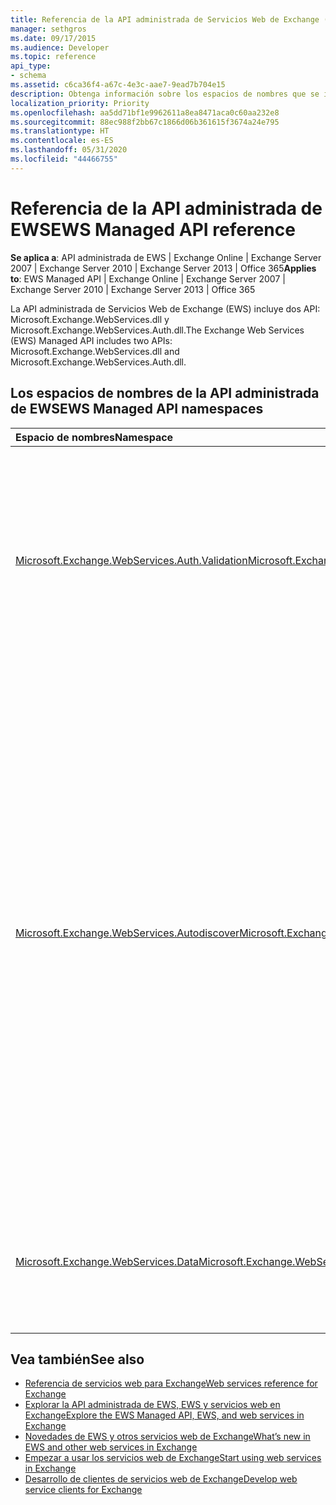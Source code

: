 ```yaml
---
title: Referencia de la API administrada de Servicios Web de Exchange (EWS)
manager: sethgros
ms.date: 09/17/2015
ms.audience: Developer
ms.topic: reference
api_type:
- schema
ms.assetid: c6ca36f4-a67c-4e3c-aae7-9ead7b704e15
description: Obtenga información sobre los espacios de nombres que se incluyen en la API administrada de EWS.
localization_priority: Priority
ms.openlocfilehash: aa5dd71bf1e9962611a8ea8471aca0c60aa232e8
ms.sourcegitcommit: 88ec988f2bb67c1866d06b361615f3674a24e795
ms.translationtype: HT
ms.contentlocale: es-ES
ms.lasthandoff: 05/31/2020
ms.locfileid: "44466755"
---
```

# <a name="ews-managed-api-reference"></a><span data-ttu-id="0d9b7-103">Referencia de la API administrada de EWS</span><span class="sxs-lookup"><span data-stu-id="0d9b7-103">EWS Managed API reference</span></span>

<span data-ttu-id="0d9b7-104">**Se aplica a**: API administrada de EWS | Exchange Online | Exchange Server 2007 | Exchange Server 2010 | Exchange Server 2013 | Office 365</span><span class="sxs-lookup"><span data-stu-id="0d9b7-104">**Applies to**: EWS Managed API | Exchange Online | Exchange Server 2007 | Exchange Server 2010 | Exchange Server 2013 | Office 365</span></span>

<span data-ttu-id="0d9b7-105">La API administrada de Servicios Web de Exchange (EWS) incluye dos API: Microsoft.Exchange.WebServices.dll y Microsoft.Exchange.WebServices.Auth.dll.</span><span class="sxs-lookup"><span data-stu-id="0d9b7-105">The Exchange Web Services (EWS) Managed API includes two APIs: Microsoft.Exchange.WebServices.dll and Microsoft.Exchange.WebServices.Auth.dll.</span></span>

## <a name="ews-managed-api-namespaces"></a><span data-ttu-id="0d9b7-106">Los espacios de nombres de la API administrada de EWS</span><span class="sxs-lookup"><span data-stu-id="0d9b7-106">EWS Managed API namespaces</span></span>

|<span data-ttu-id="0d9b7-107">Espacio de nombres</span><span class="sxs-lookup"><span data-stu-id="0d9b7-107">Namespace</span></span> |<span data-ttu-id="0d9b7-108">Descripción</span><span class="sxs-lookup"><span data-stu-id="0d9b7-108">Description</span></span> |
|:---------|:-----------|
|[<span data-ttu-id="0d9b7-109">Microsoft.Exchange.WebServices.Auth.Validation</span><span class="sxs-lookup"><span data-stu-id="0d9b7-109">Microsoft.Exchange.WebServices.Auth.Validation</span></span>](https://docs.microsoft.com/dotnet/api/microsoft.exchange.webservices.auth.validation?view=exchange-ews-api) |<span data-ttu-id="0d9b7-110">Contiene los tipos y los métodos que se usan para validar los token de identidad de usuario enviados desde un servidor de Exchange.</span><span class="sxs-lookup"><span data-stu-id="0d9b7-110">Contains types and methods that are used to validate user identity tokens sent from an Exchange server.</span></span> <span data-ttu-id="0d9b7-111">El espacio de nombre Microsoft.Exchange.WebServices.Auth.Validation es aplicable a los clientes que tienen Exchange Online y versiones de Exchange a partir de Exchange Server 2013.</span><span class="sxs-lookup"><span data-stu-id="0d9b7-111">The Microsoft.Exchange.WebServices.Auth.Validation namespace is applicable to clients that target Exchange Online and versions of Exchange starting with Exchange Server 2013.</span></span> <span data-ttu-id="0d9b7-112">Este espacio de nombre se incluye en la API de Microsoft.Exchange.WebServices.Auth.dll.</span><span class="sxs-lookup"><span data-stu-id="0d9b7-112">This namespace is included in the Microsoft.Exchange.WebServices.Auth.dll API.</span></span>|
|[<span data-ttu-id="0d9b7-113">Microsoft.Exchange.WebServices.Autodiscover</span><span class="sxs-lookup"><span data-stu-id="0d9b7-113">Microsoft.Exchange.WebServices.Autodiscover</span></span>](https://docs.microsoft.com/dotnet/api/microsoft.exchange.webservices.autodiscover?view=exchange-ews-api)|<span data-ttu-id="0d9b7-114">Contiene tipos que se usan para comunicarse con el servicio de detección automática hospedado por un servidor de Exchange.</span><span class="sxs-lookup"><span data-stu-id="0d9b7-114">Contains types that are used to communicate with the Autodiscover service that is hosted by an Exchange Server.</span></span> <span data-ttu-id="0d9b7-115">Este espacio de nombres también se usa para buscar objetos de punto de conexión de servicio en servicios de dominio de Active Directory (AD DS).</span><span class="sxs-lookup"><span data-stu-id="0d9b7-115">This namespace is also used to look up service connection point objects in Active Directory Doman Services (AD DS).</span></span> <span data-ttu-id="0d9b7-116">Los servicios de detección automática proporcionan información de configuración a los clientes EWS.</span><span class="sxs-lookup"><span data-stu-id="0d9b7-116">The Autodiscover services provide configuration information to EWS clients.</span></span> <span data-ttu-id="0d9b7-117">Esto permite a los clientes dirigirse a la dirección URL del servicio correspondiente.</span><span class="sxs-lookup"><span data-stu-id="0d9b7-117">This enables the clients to target the appropriate service URL.</span></span><br/><br/><span data-ttu-id="0d9b7-118">La funcionalidad del espacio de nombres puede usarse para dirigir el servicio de detección automática de POX introducido en Microsoft Exchange Server 2007, la búsqueda de objeto de punto de conexión de servicio si el cliente está unido al dominio o el punto de conexión de detección automática de SOAP se introdujo en Exchange Server 2010.</span><span class="sxs-lookup"><span data-stu-id="0d9b7-118">The namespace functionality can be used to target the POX Autodiscover service introduced in Microsoft Exchange Server 2007, the service connection point object lookup if the client is domain joined, or the SOAP Autodiscover endpoint introduced in Exchange Server 2010.</span></span> <span data-ttu-id="0d9b7-119">El tipo de este espacio de nombres principal es la [clase AutodiscoverService](https://docs.microsoft.com/dotnet/api/microsoft.exchange.webservices.autodiscover.autodiscoverservice?view=exchange-ews-api).</span><span class="sxs-lookup"><span data-stu-id="0d9b7-119">The main type in this namespace is the [AutodiscoverService class](https://docs.microsoft.com/dotnet/api/microsoft.exchange.webservices.autodiscover.autodiscoverservice?view=exchange-ews-api).</span></span> <span data-ttu-id="0d9b7-120">Este espacio de nombre se incluye en la API de Microsoft.Exchange.WebServices.dll.</span><span class="sxs-lookup"><span data-stu-id="0d9b7-120">This namespace is included in the Microsoft.Exchange.WebServices.dll API.</span></span>|
|[<span data-ttu-id="0d9b7-121">Microsoft.Exchange.WebServices.Data</span><span class="sxs-lookup"><span data-stu-id="0d9b7-121">Microsoft.Exchange.WebServices.Data</span></span>](https://docs.microsoft.com/dotnet/api/microsoft.exchange.webservices.data?view=exchange-ews-api)| <span data-ttu-id="0d9b7-122">Contiene tipos que se usan para comunicarse con un servidor de Exchange mediante EWS.</span><span class="sxs-lookup"><span data-stu-id="0d9b7-122">Contains types that are used to communicate with an Exchange server by means of EWS.</span></span> <span data-ttu-id="0d9b7-123">Este espacio de nombres proporciona la funcionalidad de la API administrada de EWS principal.</span><span class="sxs-lookup"><span data-stu-id="0d9b7-123">This namespace provides the core EWS Managed API functionality.</span></span> <span data-ttu-id="0d9b7-124">El tipo de este espacio de nombres principal es la [clase ExchangeService](https://docs.microsoft.com/dotnet/api/microsoft.exchange.webservices.data.exchangeservice?view=exchange-ews-api).</span><span class="sxs-lookup"><span data-stu-id="0d9b7-124">The main type in this namespace is the [ExchangeService class](https://docs.microsoft.com/dotnet/api/microsoft.exchange.webservices.data.exchangeservice?view=exchange-ews-api).</span></span>|

## <a name="see-also"></a><span data-ttu-id="0d9b7-125">Vea también</span><span class="sxs-lookup"><span data-stu-id="0d9b7-125">See also</span></span>

- [<span data-ttu-id="0d9b7-126">Referencia de servicios web para Exchange</span><span class="sxs-lookup"><span data-stu-id="0d9b7-126">Web services reference for Exchange</span></span>](web-services-reference-for-exchange.md)
- [<span data-ttu-id="0d9b7-127">Explorar la API administrada de EWS, EWS y servicios web en Exchange</span><span class="sxs-lookup"><span data-stu-id="0d9b7-127">Explore the EWS Managed API, EWS, and web services in Exchange</span></span>](../exchange-web-services/explore-the-ews-managed-api-ews-and-web-services-in-exchange.md)
- [<span data-ttu-id="0d9b7-128">Novedades de EWS y otros servicios web de Exchange</span><span class="sxs-lookup"><span data-stu-id="0d9b7-128">What’s new in EWS and other web services in Exchange</span></span>](../exchange-web-services/whats-new-in-ews-and-other-web-services-in-exchange.md)
- [<span data-ttu-id="0d9b7-129">Empezar a usar los servicios web de Exchange</span><span class="sxs-lookup"><span data-stu-id="0d9b7-129">Start using web services in Exchange</span></span>](../exchange-web-services/start-using-web-services-in-exchange.md)
- [<span data-ttu-id="0d9b7-130">Desarrollo de clientes de servicios web de Exchange</span><span class="sxs-lookup"><span data-stu-id="0d9b7-130">Develop web service clients for Exchange</span></span>](../exchange-web-services/develop-web-service-clients-for-exchange.md)

